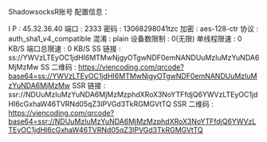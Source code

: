  ShadowsocksR账号 配置信息：

 I  P	    : 45.32.36.40
 端口	    : 2333
 密码	    : 13068298041tzc
 加密	    : aes-128-ctr
 协议	    : auth_sha1_v4_compatible
 混淆	    : plain
 设备数限制 : 0(无限)
 单线程限速 : 0 KB/S
 端口总限速 : 0 KB/S
 SS    链接 : ss://YWVzLTEyOC1jdHI6MTMwNjgyOTgwNDF0emNANDUuMzIuMzYuNDA6MjMzMw 
 SS  二维码 : https://viencoding.com/qrcode?base64=ss://YWVzLTEyOC1jdHI6MTMwNjgyOTgwNDF0emNANDUuMzIuMzYuNDA6MjMzMw
 SSR   链接 : ssr://NDUuMzIuMzYuNDA6MjMzMzphdXRoX3NoYTFfdjQ6YWVzLTEyOC1jdHI6cGxhaW46TVRNd05qZ3lPVGd3TkRGMGVtTQ 
 SSR 二维码 : https://viencoding.com/qrcode?base64=ssr://NDUuMzIuMzYuNDA6MjMzMzphdXRoX3NoYTFfdjQ6YWVzLTEyOC1jdHI6cGxhaW46TVRNd05qZ3lPVGd3TkRGMGVtTQ